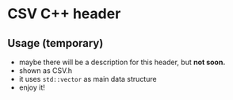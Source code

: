 # CSV C++ header
## Usage (temporary)
- maybe there will be a description for this header, but __not soon.__
- shown as CSV.h
- it uses `std::vector` as main data structure
- enjoy it!